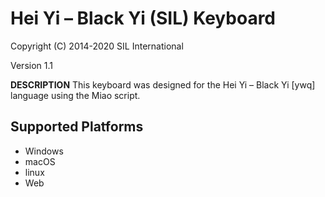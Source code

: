 Hei Yi – Black Yi (SIL) Keyboard
=====================

Copyright (C) 2014-2020 SIL International

Version 1.1

__DESCRIPTION__
This keyboard was designed for the Hei Yi – Black Yi [ywq] language using the Miao script.

Supported Platforms
-------------------
 * Windows
 * macOS
 * linux
 * Web
